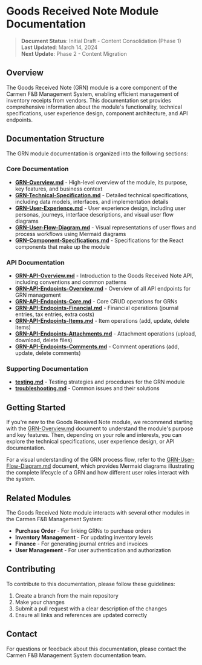 # Goods Received Note Module Documentation

> **Document Status**: Initial Draft - Content Consolidation (Phase 1)  
> **Last Updated**: March 14, 2024  
> **Next Update**: Phase 2 - Content Migration

## Overview

The Goods Received Note (GRN) module is a core component of the Carmen F&B Management System, enabling efficient management of inventory receipts from vendors. This documentation set provides comprehensive information about the module's functionality, technical specifications, user experience design, component architecture, and API endpoints.

## Documentation Structure

The GRN module documentation is organized into the following sections:

### Core Documentation

- [**GRN-Overview.md**](./GRN-Overview.md) - High-level overview of the module, its purpose, key features, and business context
- [**GRN-Technical-Specification.md**](./GRN-Technical-Specification.md) - Detailed technical specifications, including data models, interfaces, and implementation details
- [**GRN-User-Experience.md**](./GRN-User-Experience.md) - User experience design, including user personas, journeys, interface descriptions, and visual user flow diagrams
- [**GRN-User-Flow-Diagram.md**](./GRN-User-Flow-Diagram.md) - Visual representations of user flows and process workflows using Mermaid diagrams
- [**GRN-Component-Specifications.md**](./GRN-Component-Specifications.md) - Specifications for the React components that make up the module

### API Documentation

- [**GRN-API-Overview.md**](./GRN-API-Overview.md) - Introduction to the Goods Received Note API, including conventions and common patterns
- [**GRN-API-Endpoints-Overview.md**](./GRN-API-Endpoints-Overview.md) - Overview of all API endpoints for GRN management
- [**GRN-API-Endpoints-Core.md**](./GRN-API-Endpoints-Core.md) - Core CRUD operations for GRNs
- [**GRN-API-Endpoints-Financial.md**](./GRN-API-Endpoints-Financial.md) - Financial operations (journal entries, tax entries, extra costs)
- [**GRN-API-Endpoints-Items.md**](./GRN-API-Endpoints-Items.md) - Item operations (add, update, delete items)
- [**GRN-API-Endpoints-Attachments.md**](./GRN-API-Endpoints-Attachments.md) - Attachment operations (upload, download, delete files)
- [**GRN-API-Endpoints-Comments.md**](./GRN-API-Endpoints-Comments.md) - Comment operations (add, update, delete comments)

### Supporting Documentation

- [**testing.md**](../testing.md) - Testing strategies and procedures for the GRN module
- [**troubleshooting.md**](../troubleshooting.md) - Common issues and their solutions

## Getting Started

If you're new to the Goods Received Note module, we recommend starting with the [GRN-Overview.md](./GRN-Overview.md) document to understand the module's purpose and key features. Then, depending on your role and interests, you can explore the technical specifications, user experience design, or API documentation.

For a visual understanding of the GRN process flow, refer to the [GRN-User-Flow-Diagram.md](./GRN-User-Flow-Diagram.md) document, which provides Mermaid diagrams illustrating the complete lifecycle of a GRN and how different user roles interact with the system.

## Related Modules

The Goods Received Note module interacts with several other modules in the Carmen F&B Management System:

- **Purchase Order** - For linking GRNs to purchase orders
- **Inventory Management** - For updating inventory levels
- **Finance** - For generating journal entries and invoices
- **User Management** - For user authentication and authorization

## Contributing

To contribute to this documentation, please follow these guidelines:

1. Create a branch from the main repository
2. Make your changes
3. Submit a pull request with a clear description of the changes
4. Ensure all links and references are updated correctly

## Contact

For questions or feedback about this documentation, please contact the Carmen F&B Management System documentation team. 